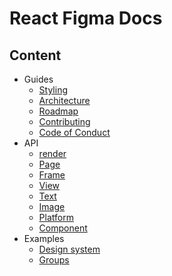 # React Figma Docs

## Content

* Guides
  + [Styling](./docs/styling.md)
  + [Architecture](./docs/architecture.md)
  + [Roadmap](./docs/roadmap.md)
  + [Contributing](./contributing.md)
  + [Code of Conduct](./CODE_OF_CONDUCT.md)
* API
  + [render](./src/render.md)
  + [Page](./src/components/page/Page.md)
  + [Frame](./src/components/frame/Frame.md)
  + [View](./src/components/view/View.md)
  + [Text](./src/components/text/Text.md)
  + [Image](./src/components/Image/Image.md)
  + [Platform](./src/helpers/Platform.md)
  + [Component](./src/components/component/Component.md)  
* Examples
  + [Design system](./examples/design-system/README.md)
  + [Groups](./examples/groups/README.md)

